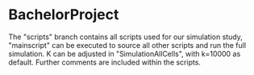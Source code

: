 # BachelorProject
The "scripts" branch contains all scripts used for our simulation study, "mainscript" can be executed to source all other scripts and run the full simulation. K can be adjusted in "SimulationAllCells", with k=10000 as default. Further comments are included within the scripts.
